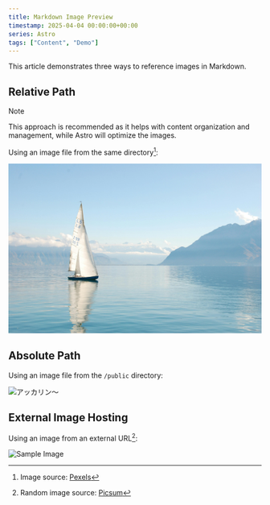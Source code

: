 ```yaml
---
title: Markdown Image Preview
timestamp: 2025-04-04 00:00:00+00:00
series: Astro
tags: ["Content", "Demo"]
---
```


This article demonstrates three ways to reference images in Markdown.

## Relative Path

> [!NOTE]
> This approach is recommended as it helps with content organization and management, while Astro will optimize the images.

Using an image file from the same directory[^boat]:

[^boat]: Image source: [Pexels](https://www.pexels.com/photo/white-sailboat-on-water-273886/)

![White Sailboat](white_sailboat_on_water.jpg)

## Absolute Path

Using an image file from the `/public` directory:

![アッカリン～](/akkarin.webp)

## External Image Hosting

Using an image from an external URL[^random]:

[^random]: Random image source: [Picsum](https://picsum.photos/)

![Sample Image](https://picsum.photos/1600/900?random=1)
